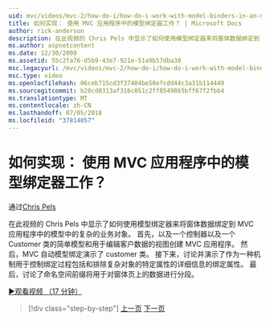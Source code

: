 ```yaml
---
uid: mvc/videos/mvc-2/how-do-i/how-do-i-work-with-model-binders-in-an-mvc-application
title: 如何实现： 使用 MVC 应用程序中的模型绑定器工作？ | Microsoft Docs
author: rick-anderson
description: 在此视频的 Chris Pels 中显示了如何使用模型绑定器来将窗体数据绑定到 MVC 应用程序中的模型中的复杂的业务对象。 首先，MVC applicat...
ms.author: aspnetcontent
ms.date: 12/30/2009
ms.assetid: 55c2fa76-d5b9-43e7-921e-51a9b57dba30
msc.legacyurl: /mvc/videos/mvc-2/how-do-i/how-do-i-work-with-model-binders-in-an-mvc-application
msc.type: video
ms.openlocfilehash: 06ceb715cd3f37404be50efcdd44c3a31b114449
ms.sourcegitcommit: b28cd0313af316c051c2ff8549865bff67f2fbb4
ms.translationtype: MT
ms.contentlocale: zh-CN
ms.lasthandoff: 07/05/2018
ms.locfileid: "37814057"
---
```

<a name="how-do-i-work-with-model-binders-in-an-mvc-application"></a>如何实现： 使用 MVC 应用程序中的模型绑定器工作？
====================
通过[Chris Pels](https://twitter.com/chrispels)

在此视频的 Chris Pels 中显示了如何使用模型绑定器来将窗体数据绑定到 MVC 应用程序中的模型中的复杂的业务对象。 首先，以及一个控制器以及一个 Customer 类的简单模型和用于编辑客户数据的视图创建 MVC 应用程序。 然后，MVC 自动模型绑定演示了 customer 类。 接下来，讨论并演示了作为一种机制用于控制绑定过程包括和排除复杂对象的特定属性的详细信息的绑定属性。 最后，讨论了命名空间前缀将用于对窗体页上的数据进行分段。

[&#9654;观看视频 （17 分钟）](https://channel9.msdn.com/Blogs/ASP-NET-Site-Videos/how-do-i-work-with-model-binders-in-an-mvc-application)

> [!div class="step-by-step"]
> [上一页](how-do-i-create-a-custom-html-helper-for-an-mvc-application.md)
> [下一页](how-do-i-use-httpverbs-attributes-in-an-mvc-application.md)
